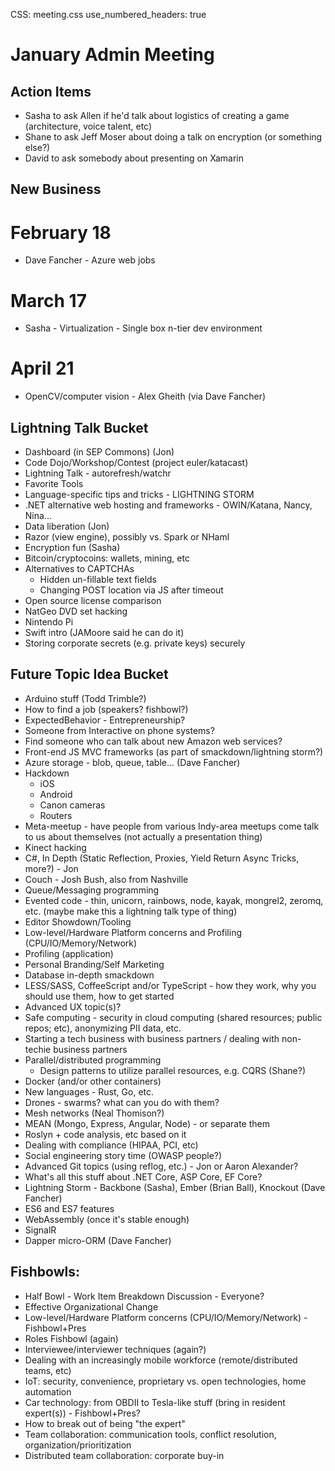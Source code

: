 CSS: meeting.css
use_numbered_headers: true

# January Admin Meeting

## Action Items
* Sasha to ask Allen if he'd talk about logistics of creating a game (architecture, voice talent, etc)
* Shane to ask Jeff Moser about doing a talk on encryption (or something else?)
* David to ask somebody about presenting on Xamarin

## New Business

# February 18
* Dave Fancher - Azure web jobs

# March 17
* Sasha - Virtualization - Single box n-tier dev environment

# April 21
* OpenCV/computer vision - Alex Gheith (via Dave Fancher)


## Lightning Talk Bucket
* Dashboard (in SEP Commons) (Jon)
* Code Dojo/Workshop/Contest (project euler/katacast)
* Lightning Talk - autorefresh/watchr
* Favorite Tools
* Language-specific tips and tricks - LIGHTNING STORM
* .NET alternative web hosting and frameworks - OWIN/Katana, Nancy, Nina...
* Data liberation (Jon)
* Razor (view engine), possibly vs. Spark or NHaml
* Encryption fun (Sasha)
* Bitcoin/cryptocoins: wallets, mining, etc
* Alternatives to CAPTCHAs
  * Hidden un-fillable text fields
  * Changing POST location via JS after timeout
* Open source license comparison
* NatGeo DVD set hacking
* Nintendo Pi
* Swift intro (JAMoore said he can do it)
* Storing corporate secrets (e.g. private keys) securely

## Future Topic Idea Bucket
* Arduino stuff (Todd Trimble?)
* How to find a job (speakers? fishbowl?)
* ExpectedBehavior - Entrepreneurship?
* Someone from Interactive on phone systems?
* Find someone who can talk about new Amazon web services?
* Front-end JS MVC frameworks (as part of smackdown/lightning storm?)
* Azure storage - blob, queue, table... (Dave Fancher)
* Hackdown
  * iOS
  * Android
  * Canon cameras
  * Routers
* Meta-meetup - have people from various Indy-area meetups come talk to us about themselves (not actually a presentation thing)
* Kinect hacking
* C#, In Depth (Static Reflection, Proxies, Yield Return Async Tricks, more?) - Jon
* Couch - Josh Bush, also from Nashville
* Queue/Messaging programming
* Evented code - thin, unicorn, rainbows, node, kayak, mongrel2, zeromq, etc. (maybe make this a lightning talk type of thing)
* Editor Showdown/Tooling
* Low-level/Hardware Platform concerns and Profiling (CPU/IO/Memory/Network)
* Profiling (application)
* Personal Branding/Self Marketing
* Database in-depth smackdown
* LESS/SASS, CoffeeScript and/or TypeScript - how they work, why you should use them, how to get started
* Advanced UX topic(s)?
* Safe computing - security in cloud computing (shared resources; public repos; etc), anonymizing PII data, etc.
* Starting a tech business with business partners / dealing with non-techie business partners
* Parallel/distributed programming
  * Design patterns to utilize parallel resources, e.g. CQRS (Shane?)
* Docker (and/or other containers)
* New languages - Rust, Go, etc.
* Drones - swarms? what can you do with them?
* Mesh networks (Neal Thomison?)
* MEAN (Mongo, Express, Angular, Node) - or separate them
* Roslyn + code analysis, etc based on it
* Dealing with compliance (HIPAA, PCI, etc)
* Social engineering story time (OWASP people?)
* Advanced Git topics (using reflog, etc.) - Jon or Aaron Alexander?
* What's all this stuff about .NET Core, ASP Core, EF Core?
* Lightning Storm - Backbone (Sasha), Ember (Brian Ball), Knockout (Dave Fancher)
* ES6 and ES7 features
* WebAssembly (once it's stable enough)
* SignalR
* Dapper micro-ORM (Dave Fancher)


## Fishbowls:
* Half Bowl - Work Item Breakdown Discussion - Everyone?
* Effective Organizational Change
* Low-level/Hardware Platform concerns (CPU/IO/Memory/Network) - Fishbowl+Pres
* Roles Fishbowl (again)
* Interviewee/interviewer techniques (again?)
* Dealing with an increasingly mobile workforce (remote/distributed teams, etc)
* IoT: security, convenience, proprietary vs. open technologies, home automation
* Car technology: from OBDII to Tesla-like stuff (bring in resident expert(s)) - Fishbowl+Pres?
* How to break out of being "the expert"
* Team collaboration: communication tools, conflict resolution, organization/prioritization
* Distributed team collaboration: corporate buy-in
